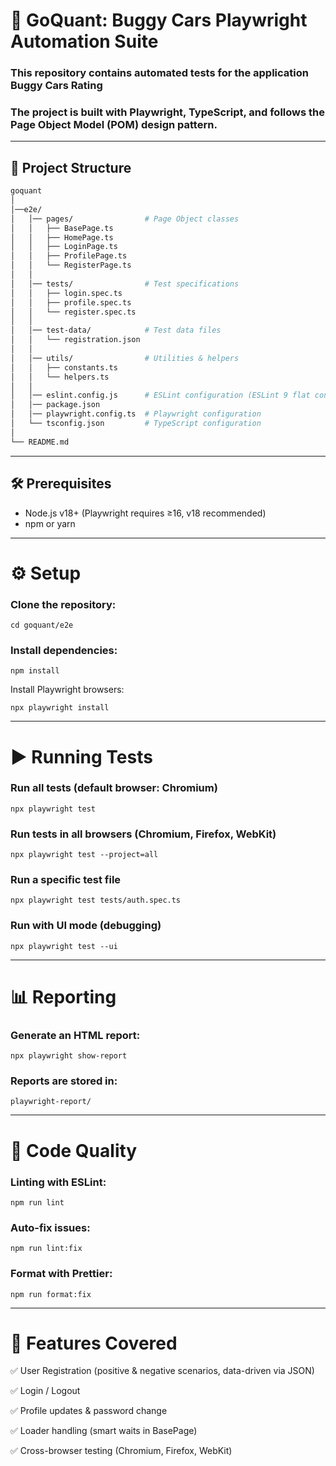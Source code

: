 # 🚀 GoQuant: Buggy Cars Playwright Automation Suite

### This repository contains automated tests for the application Buggy Cars Rating
### The project is built with Playwright, TypeScript, and follows the Page Object Model (POM) design pattern.

---
## 📂 Project Structure
```bash
goquant
│
│──e2e/
│   │── pages/                # Page Object classes
│   │   ├── BasePage.ts
│   │   ├── HomePage.ts
│   │   ├── LoginPage.ts
│   │   ├── ProfilePage.ts
│   │   └── RegisterPage.ts
│   │
│   │── tests/                # Test specifications
│   │   ├── login.spec.ts
│   │   ├── profile.spec.ts
│   │   └── register.spec.ts
│   │
│   │── test-data/            # Test data files
│   │   └── registration.json
│   │
│   │── utils/                # Utilities & helpers
│   │   ├── constants.ts
│   │   └── helpers.ts
│   │
│   │── eslint.config.js      # ESLint configuration (ESLint 9 flat config)
│   │── package.json
│   │── playwright.config.ts  # Playwright configuration
│   └── tsconfig.json         # TypeScript configuration
│
└── README.md
```
---
## 🛠 Prerequisites
- Node.js v18+ (Playwright requires ≥16, v18 recommended)
- npm or yarn
---
# ⚙️ Setup

### Clone the repository:

```git clone https://github.com/<your-repo>/buggy-cars-playwright.git
cd goquant/e2e
```

### Install dependencies:

```
npm install
```

Install Playwright browsers:
```
npx playwright install
```
---
# ▶️ Running Tests
### Run all tests (default browser: Chromium)
```
npx playwright test
```
### Run tests in all browsers (Chromium, Firefox, WebKit)
```
npx playwright test --project=all
```
### Run a specific test file
```
npx playwright test tests/auth.spec.ts
```
### Run with UI mode (debugging)
```
npx playwright test --ui
```
---
# 📊 Reporting
### Generate an HTML report:
```
npx playwright show-report
```

### Reports are stored in:
```
playwright-report/
```
---
# 🧹 Code Quality
### Linting with ESLint:
```
npm run lint
```

### Auto-fix issues:
```
npm run lint:fix
```

### Format with Prettier:
```
npm run format:fix
```
---
# 📄 Features Covered
✅ User Registration (positive & negative scenarios, data-driven via JSON)

✅ Login / Logout

✅ Profile updates & password change

✅ Loader handling (smart waits in BasePage)

✅ Cross-browser testing (Chromium, Firefox, WebKit)
